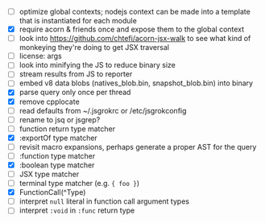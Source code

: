 - [ ] optimize global contexts; nodejs context can be made into a template that
  is instantiated for each module
- [x] require acorn & friends once and expose them to the global context
- [ ] look into https://github.com/chtefi/acorn-jsx-walk to see what kind of monkeying they're doing to get JSX traversal
- [ ] license: args
- [ ] look into minifying the JS to reduce binary size
- [ ] stream results from JS to reporter
- [ ] embed v8 data blobs (natives_blob.bin, snapshot_blob.bin) into binary
- [x] parse query only once per thread
- [x] remove cpplocate
- [ ] read defaults from ~/.jsgrokrc or /etc/jsgrokconfig
- [ ] rename to jsq or jsgrep?
- [ ] function return type matcher
- [x] :exportOf type matcher
- [ ] revisit macro expansions, perhaps generate a proper AST for the query
- [ ] :function type matcher
- [x] :boolean type matcher
- [ ] JSX type matcher
- [ ] terminal type matcher (e.g. `{ foo }`)
- [x] FunctionCall(^Type)
- [ ] interpret `null` literal in function call argument types
- [ ] interpret `:void` in `:func` return type